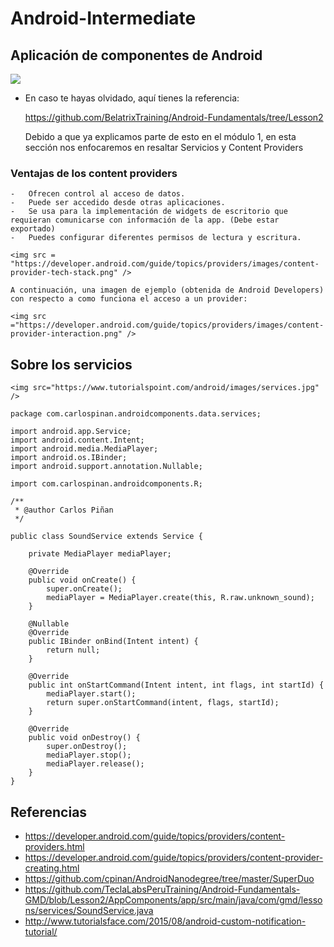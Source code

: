 # Android-Intermediate

## Aplicación de componentes de Android

<img src="https://image.slidesharecdn.com/android1-10-110913042326-phpapp01/95/android-services-3-728.jpg?cb=1315887904" />

 - En caso te hayas olvidado, aquí tienes la referencia: 

 	https://github.com/BelatrixTraining/Android-Fundamentals/tree/Lesson2

 	Debido a que ya explicamos parte de esto en el módulo 1, en esta sección
 	nos enfocaremos en resaltar Servicios y Content Providers

  ### Ventajas de los content providers

  	-	Ofrecen control al acceso de datos.
  	-	Puede ser accedido desde otras aplicaciones.
  	-	Se usa para la implementación de widgets de escritorio que requieran comunicarse con información de la app. (Debe estar exportado)
  	-	Puedes configurar diferentes permisos de lectura y escritura.

  	<img src = "https://developer.android.com/guide/topics/providers/images/content-provider-tech-stack.png" />

  	A continuación, una imagen de ejemplo (obtenida de Android Developers) con respecto a como funciona el acceso a un provider:

  	<img src ="https://developer.android.com/guide/topics/providers/images/content-provider-interaction.png" />

  ## Sobre los servicios

  	<img src="https://www.tutorialspoint.com/android/images/services.jpg" />

```
package com.carlospinan.androidcomponents.data.services;

import android.app.Service;
import android.content.Intent;
import android.media.MediaPlayer;
import android.os.IBinder;
import android.support.annotation.Nullable;

import com.carlospinan.androidcomponents.R;

/**
 * @author Carlos Piñan
 */

public class SoundService extends Service {

    private MediaPlayer mediaPlayer;

    @Override
    public void onCreate() {
        super.onCreate();
        mediaPlayer = MediaPlayer.create(this, R.raw.unknown_sound);
    }

    @Nullable
    @Override
    public IBinder onBind(Intent intent) {
        return null;
    }

    @Override
    public int onStartCommand(Intent intent, int flags, int startId) {
        mediaPlayer.start();
        return super.onStartCommand(intent, flags, startId);
    }

    @Override
    public void onDestroy() {
        super.onDestroy();
        mediaPlayer.stop();
        mediaPlayer.release();
    }
}

```	 

## Referencias

  - https://developer.android.com/guide/topics/providers/content-providers.html
  - https://developer.android.com/guide/topics/providers/content-provider-creating.html
  - https://github.com/cpinan/AndroidNanodegree/tree/master/SuperDuo
  - https://github.com/TeclaLabsPeruTraining/Android-Fundamentals-GMD/blob/Lesson2/AppComponents/app/src/main/java/com/gmd/lessons/services/SoundService.java
  - http://www.tutorialsface.com/2015/08/android-custom-notification-tutorial/
